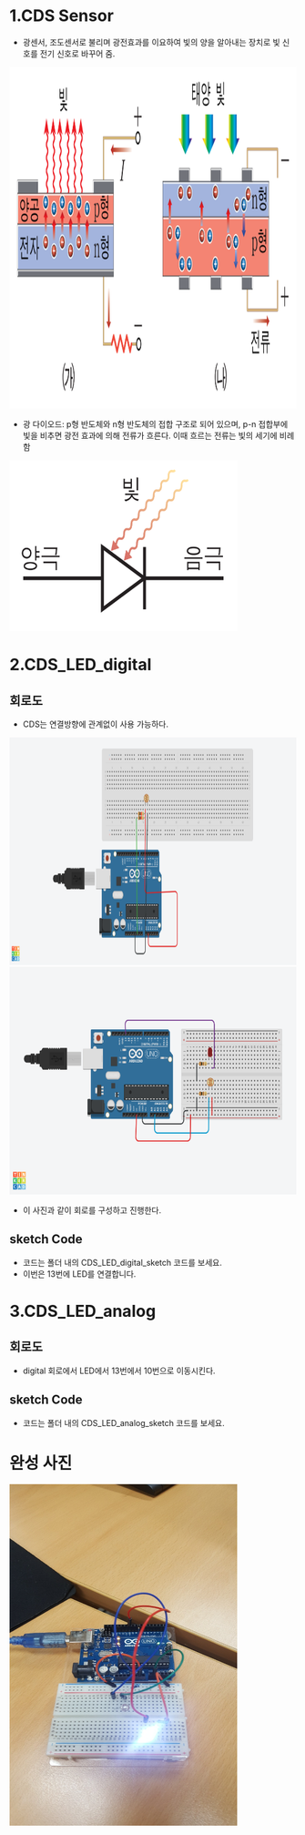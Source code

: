 # 1.CDS Sensor
- 광센서, 조도센서로 불리며 광전효과를 이요하여 빛의 양을 알아내는 장치로 빛 신호를 전기 신호로 바꾸어 줌.
<img src="https://raw.githubusercontent.com/robo0801/embedded/master/%EC%A0%95%EB%B3%B4%EA%B3%BC%ED%95%99%20%ED%94%84%EB%A1%9C%EC%A0%9D%ED%8A%B8/0312_%EC%A1%B0%EB%8F%84%EC%84%BC%EC%84%9C/pic/CDS_%EC%9B%90%EB%A6%AC.png" width="1000px" height="600px">

- 광 다이오드: p형 반도체와 n형 반도체의 접합 구조로 되어 있으며, p-n 접합부에 빛을 비추면 광전 효과에 의해 전류가 흐른다. 
			이때 흐르는 전류는 빛의 세기에 비례함

<img src="https://raw.githubusercontent.com/robo0801/embedded/master/%EC%A0%95%EB%B3%B4%EA%B3%BC%ED%95%99%20%ED%94%84%EB%A1%9C%EC%A0%9D%ED%8A%B8/0312_%EC%A1%B0%EB%8F%84%EC%84%BC%EC%84%9C/pic/%EA%B4%91%EB%8B%A4%EC%9D%B4%EC%98%A4%EB%93%9C.png" width="400px" height="300px">



# 2.CDS_LED_digital

## 회로도
- CDS는 연결방향에 관계없이 사용 가능하다.

<img src="https://raw.githubusercontent.com/robo0801/embedded/master/%EC%A0%95%EB%B3%B4%EA%B3%BC%ED%95%99%20%ED%94%84%EB%A1%9C%EC%A0%9D%ED%8A%B8/0312_%EC%A1%B0%EB%8F%84%EC%84%BC%EC%84%9C/pic/CDS_%EA%B8%B0%EB%B3%B8%ED%9A%8C%EB%A1%9C.png" width="1000px" height="400px">

<img src="https://raw.githubusercontent.com/robo0801/embedded/master/%EC%A0%95%EB%B3%B4%EA%B3%BC%ED%95%99%20%ED%94%84%EB%A1%9C%EC%A0%9D%ED%8A%B8/0312_%EC%A1%B0%EB%8F%84%EC%84%BC%EC%84%9C/pic/CDS_LED_%ED%9A%8C%EB%A1%9C%EB%8F%84.png" width="1000px" height="400px">

- 이 사진과 같이 회로를 구성하고 진행한다.


## sketch Code
- 코드는 폴더 내의 CDS_LED_digital_sketch 코드를 보세요.
- 이번은 13번에 LED를 연결합니다.


# 3.CDS_LED_analog

## 회로도
- digital 회로에서 LED에서 13번에서 10번으로 이동시킨다.

## sketch Code
- 코드는 폴더 내의 CDS_LED_analog_sketch 코드를 보세요.


# 완성 사진
<img src="https://raw.githubusercontent.com/robo0801/embedded/master/%EC%A0%95%EB%B3%B4%EA%B3%BC%ED%95%99%20%ED%94%84%EB%A1%9C%EC%A0%9D%ED%8A%B8/0312_%EC%A1%B0%EB%8F%84%EC%84%BC%EC%84%9C/pic/%EC%8B%A4%EC%A0%9C%20%EC%8B%A4%ED%96%89%20%EC%82%AC%EC%A7%84.jpg" width="400px" height="600px">
